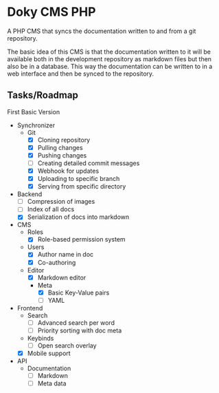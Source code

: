 # Doky CMS PHP

A PHP CMS that syncs the documentation written to and from a git repository.

The basic idea of this CMS is that the documentation written to it will be
available both in the development repository as markdown files but then also
be in a database. This way the documentation can be written to in a web
interface and then be synced to the repository.

## Tasks/Roadmap

First Basic Version

- Synchronizer
  - Git
    - [x] Cloning repository
    - [x] Pulling changes
    - [x] Pushing changes
    - [ ] Creating detailed commit messages
    - [x] Webhook for updates
    - [x] Uploading to specific branch
    - [x] Serving from specific directory
- Backend
  - [ ] Compression of images
  - [ ] Index of all docs
  - [x] Serialization of docs into markdown
- CMS
  - Roles
    - [x] Role-based permission system
  - Users
    - [x] Author name in doc
    - [x] Co-authoring
  - Editor
    - [x] Markdown editor
    - Meta
      - [x] Basic Key-Value pairs
      - [ ] YAML
- Frontend
  - Search
    - [ ] Advanced search per word
    - [ ] Priority sorting with doc meta
  - Keybinds
    - [ ] Open search overlay
  - [x] Mobile support
- API
  - Documentation
    - [ ] Markdown
    - [ ] Meta data
